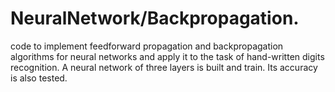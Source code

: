 # NeuralNetwork/Backpropagation.
code to implement feedforward propagation and backpropagation algorithms for neural networks and apply it to the task of hand-written digits recognition. A neural network of three layers is built and train. Its accuracy is also tested.

